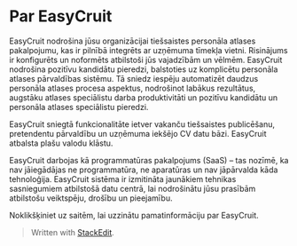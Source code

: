 # Par EasyCruit

EasyCruit nodrošina jūsu organizācijai tiešsaistes personāla atlases pakalpojumu, kas ir pilnībā integrēts ar uzņēmuma tīmekļa vietni. Risinājums ir konfigurēts un noformēts atbilstoši jūs vajadzībām un vēlmēm. EasyCruit nodrošina pozitīvu kandidātu pieredzi, balstoties uz komplicētu personāla atlases pārvaldības sistēmu. Tā sniedz iespēju automatizēt daudzus personāla atlases procesa aspektus, nodrošinot labākus rezultātus, augstāku atlases speciālistu darba produktivitāti un pozitīvu kandidātu un personāla atlases speciālistu pieredzi.

EasyCruit sniegtā funkcionalitāte ietver vakanču tiešsaistes publicēšanu, pretendentu pārvaldību un uzņēmuma iekšējo CV datu bāzi. EasyCruit atbalsta plašu valodu klāstu.

EasyCruit darbojas kā programmatūras pakalpojums (SaaS) – tas nozīmē, ka nav jāiegādājas ne programmatūra, ne aparatūras un nav jāpārvalda kāda tehnoloģija. EasyCruit sistēma ir izmitināta jaunākiem tehnikas sasniegumiem atbilstošā datu centrā, lai nodrošinātu jūsu prasībām atbilstošu veiktspēju, drošību un pieejamību.

Noklikšķiniet uz saitēm, lai uzzinātu pamatinformāciju par EasyCruit.


> Written with [StackEdit](https://stackedit.io/).
<!--stackedit_data:
eyJoaXN0b3J5IjpbLTI0MTUxMjUzN119
-->